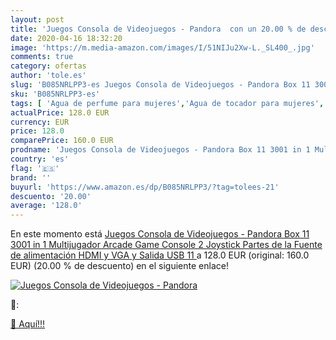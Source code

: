 ```yaml
---
layout: post
title: 'Juegos Consola de Videojuegos - Pandora  con un 20.00 % de descuento'
date: 2020-04-16 18:32:20
image: 'https://m.media-amazon.com/images/I/51NIJu2Xw-L._SL400_.jpg'
comments: true
category: ofertas
author: 'tole.es'
slug: 'B085NRLPP3-es Juegos Consola de Videojuegos - Pandora Box 11 3001 in 1...'
sku: 'B085NRLPP3-es'
tags: [ 'Agua de perfume para mujeres','Agua de tocador para mujeres','Almacenaje de adornos festivos','Almacenamiento y organización','Belleza','Fragancias para mujeres','Hogar y cocina','Instrumentos de percusión para niños','Instrumentos musicales para niños','Juguetes','Juguetes electrónicos','Juguetes y juegos','Perfumes y fragancias','Productos para el cuidado de la piel','Sets y juegos para el cuidado de la piel','Videojuegos para niños','pandora', ]
actualPrice: 128.0 EUR
currency: EUR
price: 128.0
comparePrice: 160.0 EUR
prodname: 'Juegos Consola de Videojuegos - Pandora Box 11 3001 in 1 Multijugador Arcade Game Console  2 Joystick Partes de la Fuente de alimentación HDMI y VGA y Salida USB 11 '
country: 'es'
flag: '🇪🇸'
brand: ''
buyurl: 'https://www.amazon.es/dp/B085NRLPP3/?tag=tolees-21'
descuento: '20.00'
average: '128.0'
---
```


En este momento está [Juegos Consola de Videojuegos - Pandora Box 11 3001 in 1 Multijugador Arcade Game Console  2 Joystick Partes de la Fuente de alimentación HDMI y VGA y Salida USB 11 ](https://www.amazon.es/dp/B085NRLPP3/?tag=tolees-21) a 128.0 EUR (original: 160.0 EUR) (20.00 %  de descuento) en el siguiente enlace!

[![Juegos Consola de Videojuegos - Pandora ](https://m.media-amazon.com/images/I/51NIJu2Xw-L._SL400_.jpg)](https://www.amazon.es/dp/B085NRLPP3/?tag=tolees-21)

🔎:


[🛒 Aquí!!!](https://www.amazon.es/dp/B085NRLPP3/?tag=tolees-21)
